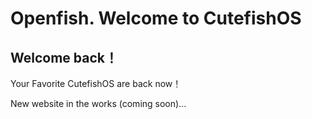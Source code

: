 # Openfish. Welcome to CutefishOS

## Welcome back！

Your Favorite CutefishOS are back now！

New website in the works (coming soon)...
